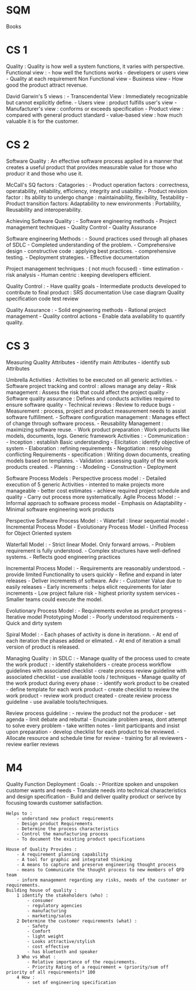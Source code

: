 # SQM

Books 

# CS 1

Quality : Quality is how well a system functions, it varies with perspective.
    Functional view :
        - how well the functions works
        - developers or users view
        - Quality at each requirement
    Non Functional view
        - Business view
        - How good the product attract revenue.

David Garwin's 5 views :
    - Transcendental View : Immediately recognizable but cannot explicitly define.
    - Users view : product fulfills user's view
    - Manufacturer's view : conforms or exceeds specification
    - Product view : compared with general product standard
    - value-based view : how much valuable it is for the customer.

# CS 2

Software Quality : An effective software process applied in a manner that creates a useful product that provides measurable value for those who producr it and those who use it.

McCall's SQ factors :
    Catagories :
        - Product operation factors : 
            correctness, operatability, reliability, efficiency, integrity and usability.
        - Product revision factor : 
            Its ability to undergo change : maintainability, flexibility, Testability
        - Product transition factors:
            Adaptability to new environments : Portability, Reusability and interoperability.

Achieving Software Quality :
    - Software engineering methods
    - Project management techniques
    - Quality Control
    - Quality Assurance

Software engineering Methods :
    - Sound practices used through all phases of SDLC
    - Completed understanding of the problem.
    - Comprehensive design
    - constructive code : applying best practices.
    - comprehensive testing.
    - Deployment strategies.
    - Effective documentation

Project management techniques : ( not much focused)
    - time estimation
    - risk analysis
    - Human centric : keeping developers efficient.

Quality Control :
    - Have quality goals
    - Intermediate products developed to contribute to final product :
        SRS documentation
        Use case diagram
        Quality specification
        code test review

Quality Assurance :
    - Solid engineering methods
    - Rational project management
    - Quality control actions
    - Enable data availability to quantify quality.

# CS 3

Measuring Quality Attributes
    - identify main Attributes
    - identify sub Attributes

Umbrella Activities : 
    Activities to be executed on all generic activities.
    - Software project tracking and control : allows manage any delay
    - Risk management : Assess the risk that could affect the project quality
    - Software quality assurance : Defines and conducts activities required to ensure software quality
    - Technical reviews : Review to reduce bugs
    - Measurement : process, project and product measurement needs to assist software fulfillment.
    - Software configuration management : Manages effect of change through software process.
    - Reusability Management : maximizing software reuse.
    - Work product preparation : Work products like models, documents, logs.
Generic framework Activities :
    - Communication :
        - Inception : establish Basic understanding
        - Elicitation : identify objective of system
        - Elaboration : refining requirements
        - Negotiation : resolving conflicting Requirements
        - specification : Writing down documents, creating models based on templates.
        - Validation : assessing quality of the work products created.
    - Planning :
    - Modeling
    - Construction
    - Deployment

Software Process Models :
    Perspective process model :
        - Detailed execution of 5 generic Activities
        - intented to make projects more manageable
        - better cost estimates
        - achieve required project schedule and quality
        - Carry out process more systematically.
    Agile Process Model :
        - Informal approach to software process model
        - Emphasis on Adaptability
        - Minimal software engineering work products

Perspective Software Process Model :
    - Waterfall : linear sequential model
    - Incremental Process Model
    - Evolutionary Process Model
    - Unified Process for Object Oriented system

Waterfall Model :
    - Strict linear Model. Only forward arrows.
    - Problem requirement is fully understood.
    - Complex structures have well-defined systems.
    - Reflects good engineering practices

Incremental Process Model :
    - Requirements are reasonably understood.
    - provide limited Functionality to users quickly
    - Refine and expand in later releases
    - Deliver increments of software.
    Adv :
        - Customer Value due to easily releases
        - Early increments : helps elicit requirements for later increments
        - Low project failure risk
        - highest priority system services
        - Smaller teams could execute the model.

Evolutionary Process Model :
    - Requirements evolve as product progress
    - Iterative model
    Prototyping Model :
        - Poorly understood requirements
        - Quick and dirty system

Spiral Model :
    - Each phases of activity is done in iterationn.
    - At end of each iteration the phases added or elimated.
    - At end of iteration a small version of product is released.

Managing Quality :
    in SDLC : 
        - Manage quality of the process used to create the work product :
            - identify stakeholders
            - create process workflow guidelines with associated checklist
            - create process review guideline with associated checklist
            - use available tools / techniques
        - Manage quality of the work product during every phase :
            - identify work product to be created
            - define template for each work product
            - create checklist to review the work product
            - review work product created - create review process guideline
            - use available tools/techniques.

Review process guideline :
    - review the product not the producer
    - set agenda
    - limit debate and rebuttal
    - Enunciate problem areas, dont attempt to solve every problem
    - take written notes
    - limit participants and insist upon preparation
    - develop checklist for each product to be reviewed.
    - Allocate resource and schedule time for review
    - training for all reviewers
    - review earlier reviews

# M4

Quality Function Deployment :
    Goals :
        - Prioritize spoken and unspoken customer wants and needs
        - Translate needs into technical characteristics and design specification
        - Build and deliver quality product or serivce by focusing towards customer satisfaction.

    Helps to :
        - understand new product requirements
        - Design product Requirements
        - Determine the process characteristics
        - Control the manufacturing process
        - To document the existing product specifications

    House of Quality Provides :
        - A requirement planning capability
        - A tool for graphic and integrated thinking
        - A means to capture and preserve engineering thought process
        - means to Communicate the thought process to new members of QFD team
        - inform management regarding any risks, needs of the customer or requirements.
    Building house of quality :
        1 identify the stakeholders (who) :
            - consumer
            - regulatory agencies
            - manufacturing
            - marketing/sales
        2 Determine the customer requirements (what) :
            - Safety
            - Comfort
            - light weight
            - Looks attractive/stylish
            - cost effective
            - has bluetooth and speaker
        3 Who vs What :
            - Relative importance of the requirements.
            - Priority Rating of a requirement = (priority/sum off priority of all requirements)* 100
        4 How :
            - set of engineering specification
            